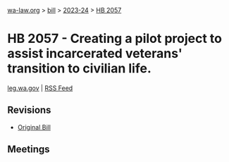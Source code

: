 [wa-law.org](/) > [bill](/bill/) > [2023-24](/bill/2023-24/) > [HB 2057](/bill/2023-24/hb/2057/)

# HB 2057 - Creating a pilot project to assist incarcerated veterans' transition to civilian life.
[leg.wa.gov](https://app.leg.wa.gov/billsummary?BillNumber=2057&Year=2023&Initiative=false) | [RSS Feed](./rss.xml)

## Revisions
* [Original Bill](1/)

## Meetings